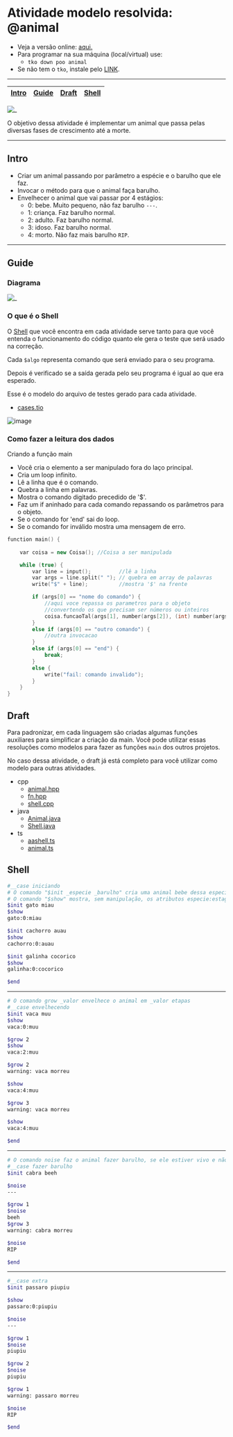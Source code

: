 # Atividade modelo resolvida: @animal

- Veja a versão online: [aqui.](https://github.com/qxcodepoo/arcade/blob/master/base/animal/Readme.md)
- Para programar na sua máquina (local/virtual) use:
  - `tko down poo animal`
- Se não tem o `tko`, instale pelo [LINK](https://github.com/senapk/tko#tko).

---

<!-- toch -->
[Intro](#intro) | [Guide](#guide) | [Draft](#draft) | [Shell](#shell)
-- | -- | -- | --
<!-- toch -->

![_](https://raw.githubusercontent.com/qxcodepoo/arcade/master/base/animal/cover.jpg)

O objetivo dessa atividade é implementar um animal que passa pelas diversas fases de crescimento até a morte.

***

## Intro

- Criar um animal passando por parâmetro a espécie e o barulho que ele faz.
- Invocar o método para que o animal faça barulho.
- Envelhecer o animal que vai passar por 4 estágios:
  - 0: bebe. Muito pequeno, não faz barulho `---`.
  - 1: criança. Faz barulho normal.
  - 2: adulto. Faz barulho normal.
  - 3: idoso. Faz barulho normal.
  - 4: morto. Não faz mais barulho `RIP`.

***

## Guide

### Diagrama

![_](https://raw.githubusercontent.com/qxcodepoo/arcade/master/base/animal/diagrama.png)

### O que é o Shell

O [Shell](#shell) que você encontra em cada atividade serve tanto para que você entenda o funcionamento do código quanto ele gera o teste que será usado na correção.

Cada `$algo` representa comando que será enviado para o seu programa.

Depois é verificado se a saída gerada pelo seu programa é igual ao que era esperado.

Esse é o modelo do arquivo de testes gerado para cada atividade.

- [cases.tio](https://github.com/qxcodepoo/arcade/blob/master/base/animal/cases.tio)

![image](https://user-images.githubusercontent.com/4747652/263118401-36183946-8e20-4ecb-b0cc-75a5cef3610a.png)

### Como fazer a leitura dos dados

Criando a função main

- Você cria o elemento a ser manipulado fora do laço principal.
- Cria um loop infinito.
- Lê a linha que é o comando.
- Quebra a linha em palavras.
- Mostra o comando digitado precedido de '$'.
- Faz um if aninhado para cada comando repassando os parâmetros para o objeto.
- Se o comando for 'end' sai do loop.
- Se o comando for inválido mostra uma mensagem de erro.

```cpp
function main() {
    
    var coisa = new Coisa(); //Coisa a ser manipulada

    while (true) {
        var line = input();         //lê a linha
        var args = line.split(" "); // quebra em array de palavras
        write("$" + line);          //mostra '$' na frente

        if (args[0] == "nome do comando") {
            //aqui voce repassa os parametros para o objeto
            //convertendo os que precisam ser números ou inteiros
            coisa.funcaoTal(args[1], number(args[2]), (int) number(args[3]));
        }
        else if (args[0] == "outro comando") {
            //outra invocacao
        }
        else if (args[0] == "end") {
            break;
        }
        else {
            write("fail: comando invalido");
        }
    }
}
```

## Draft

Para padronizar, em cada linguagem são criadas algumas funções auxiliares para simplificar a criação da main. Você pode utilizar essas resoluções como modelos para fazer as funções `main` dos outros projetos.

No caso dessa atividade, o draft já está completo para você utilizar como modelo para outras atividades.

<!-- links .cache/draft -->
- cpp
  - [animal.hpp](https://github.com/qxcodepoo/arcade/blob/master/base/animal/.cache/draft/cpp/animal.hpp)
  - [fn.hpp](https://github.com/qxcodepoo/arcade/blob/master/base/animal/.cache/draft/cpp/fn.hpp)
  - [shell.cpp](https://github.com/qxcodepoo/arcade/blob/master/base/animal/.cache/draft/cpp/shell.cpp)
- java
  - [Animal.java](https://github.com/qxcodepoo/arcade/blob/master/base/animal/.cache/draft/java/Animal.java)
  - [Shell.java](https://github.com/qxcodepoo/arcade/blob/master/base/animal/.cache/draft/java/Shell.java)
- ts
  - [aashell.ts](https://github.com/qxcodepoo/arcade/blob/master/base/animal/.cache/draft/ts/aashell.ts)
  - [animal.ts](https://github.com/qxcodepoo/arcade/blob/master/base/animal/.cache/draft/ts/animal.ts)
<!-- links -->

## Shell

```bash
#__case iniciando
# O comando "$init _especie _barulho" cria uma animal bebe dessa especie
# O comando "$show" mostra, sem manipulação, os atributos especie:estagio:barulho
$init gato miau
$show
gato:0:miau

$init cachorro auau
$show
cachorro:0:auau

$init galinha cocorico
$show
galinha:0:cocorico

$end
```

***

```bash
# O comando grow _valor envelhece o animal em _valor etapas
#__case envelhecendo
$init vaca muu
$show
vaca:0:muu

$grow 2
$show
vaca:2:muu

$grow 2
warning: vaca morreu

$show
vaca:4:muu

$grow 3
warning: vaca morreu

$show
vaca:4:muu

$end
```

***

```bash
# O comando noise faz o animal fazer barulho, se ele estiver vivo e não for bebe
#__case fazer barulho
$init cabra beeh

$noise
---

$grow 1
$noise
beeh
$grow 3
warning: cabra morreu

$noise
RIP

$end
```

***

```bash
#__case extra
$init passaro piupiu

$show
passaro:0:piupiu

$noise
---

$grow 1
$noise
piupiu

$grow 2
$noise
piupiu

$grow 1
warning: passaro morreu

$noise
RIP

$end
```
